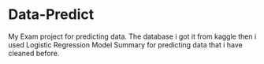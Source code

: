 # Data-Predict
My Exam project for predicting data. The database i got it from kaggle then i used Logistic Regression Model Summary for predicting data that i have cleaned before.
